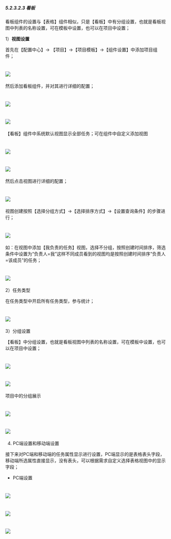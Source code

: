 ##### 5.2.3.2.3 看板

看板组件的设置与【表格】组件相似，只是【看板】中有分组设置，也就是看板视图中列表的名称设置，可在模板中设置，也可以在项目中设置；

1）**视图设置**

首先在【配置中心】→ 【项目】→【项目模板】→【组件设置】中添加项目组件；

# ![](/assets/3组件管理-添加项目组件1.png)

然后添加看板组件，并对其进行详细的配置；

# ![](/assets/5组件管理-看板1.png)

# ![](/assets/5组件管理-看板2.png)

【看板】组件中系统默认视图显示全部任务；可在组件中自定义添加视图

# ![](/assets/5组件管理-看板-视图设置1.png)

# ![](/assets/5组件管理-看板-视图设置2.png)

然后点击视图进行详细的配置；

# ![](/assets/5组件管理-看板-视图设置-配置.png)

视图创建按照【选择分组方式】→【选择排序方式】→【设置查询条件】的步骤进行；

# ![](/assets/5组件管理-看板-视图设置-配置2.png)

如：在视图中添加【我负责的任务】视图，选择不分组，按照创建时间排序，筛选条件中设置为“负责人=我”这样不同成员看到的视图均是按照创建时间排序“负责人=该成员”的任务；

# ![](/assets/5组件管理-看板-视图设置-视图设计器.png)

2）任务类型

在任务类型中开启所有任务类型，参与统计；

# ![](/assets/5组件管理-看板-任务类型.png)

3）分组设置

【看板】中分组设置，也就是看板视图中列表的名称设置，可在模板中设置，也可以在项目中设置；

# ![](/assets/5组件管理-看板-分组设置1.png)

# ![](/assets/5组件管理-看板-分组设置2.png)

项目中的分组展示

# ![](/assets/5组件管理-看板-分组设置3.png)

# ![](/assets/5组件管理-看板-分组设置4.png)

4) PC端设置和移动端设置

接下来对PC端和移动端的任务属性显示进行设置，PC端显示的是表格表头字段，移动端所选属性直接显示，没有表头，可以根据需求自定义选择表格视图中的显示字段；

* PC端设置

# ![](/assets/5组件管理-看板-pc端设置1.png)

# ![](/assets/5组件管理-看板-pc端设置2.png)

# ![](/assets/5组件管理-看板-pc端设置3.png)